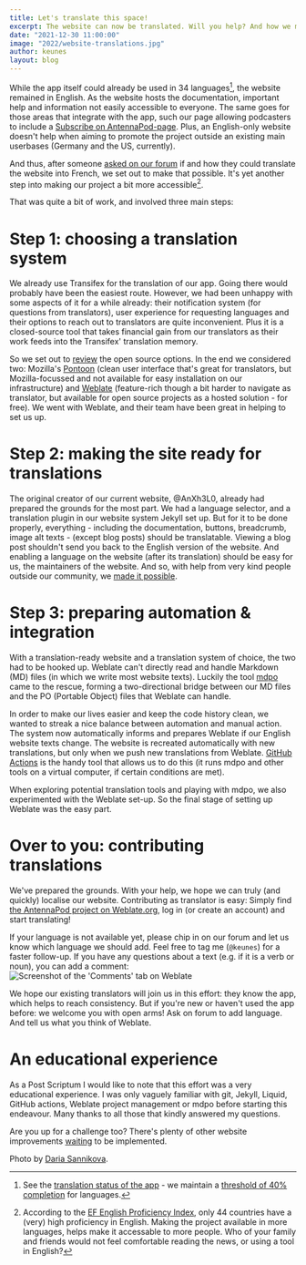 ```yaml
---
title: Let's translate this space!
excerpt: The website can now be translated. Will you help? And how we made that possible.
date: "2021-12-30 11:00:00"
image: "2022/website-translations.jpg"
author: keunes
layout: blog
---
```


While the app itself could already be used in 34 languages[^1], the website remained in English. As the website hosts the documentation, important help and information not easily accessible to everyone. The same goes for those areas that integrate with the app, such our page allowing podcasters to include a [Subscribe on AntennaPod-page](documentation/podcasters-hosters/add-on-antennapod). Plus, an English-only website doesn't help when aiming to promote the project outside an existing main userbases (Germany and the US, currently).

And thus, after someone [asked on our forum](https://forum.antennapod.org/t/french-translation-of-the-website/1454) if and how they could translate the website into French, we set out to make that possible. It's yet another step into making our project a bit more accessible[^2].

That was quite a bit of work, and involved three main steps:

# Step 1: choosing a translation system
We already use Transifex for the translation of our app. Going there would probably have been the easiest route. However, we had been unhappy with some aspects of it for a while already: their notification system (for questions from translators), user experience for requesting languages and their options to reach out to translators are quite inconvenient. Plus it is a closed-source tool that takes financial gain from our translators as their work feeds into the Transifex' translation memory.

So we set out to [review](https://forum.antennapod.org/t/moving-the-translation-effort-to-weblate-or-another-open-source-translation-system/1181/3) the open source options. In the end we considered two: Mozilla's [Pontoon](https://github.com/mozilla/pontoon/) (clean user interface that's great for translators, but Mozilla-focussed and not available for easy installation on our infrastructure) and [Weblate](https://github.com/WeblateOrg/weblate) (feature-rich though a bit harder to navigate as translator, but available for open source projects as a hosted solution - for free). We went with Weblate, and their team have been great in helping to set us up.

# Step 2: making the site ready for translations
The original creator of our current website, @AnXh3L0, already had prepared the grounds for the most part. We had a language selector, and a translation plugin in our website system Jekyll set up. But for it to be done properly, everything - including the documentation, buttons, breadcrumb, image alt texts - (except blog posts) should be translatable. Viewing a blog post shouldn't send you back to the English version of the website. And enabling a language on the website (after its translation) should be easy for us, the maintainers of the website. And so, with help from very kind people outside our community, we [made it possible](https://github.com/AntennaPod/antennapod.github.io/pull/112).

# Step 3: preparing automation & integration
With a translation-ready website and a translation system of choice, the two had to be hooked up. Weblate can't directly read and handle Markdown (MD) files (in which we write most website texts). Luckily the tool [mdpo](https://github.com/mondeja/mdpo) came to the rescue, forming a two-directional bridge between our MD files and the PO (Portable Object) files that Weblate can handle.

In order to make our lives easier and keep the code history clean, we wanted to streak a nice balance between automation and manual action. The system now automatically informs and prepares Weblate if our English website texts change. The website is recreated automatically with new translations, but only when we push new translations from Weblate. [GitHub Actions](https://github.com/features/actions) is the handy tool that allows us to do this (it runs mdpo and other tools on a virtual computer, if certain conditions are met).

When exploring potential translation tools and playing with mdpo, we also experimented with the Weblate set-up. So the final stage of setting up Weblate was the easy part.

# Over to you: contributing translations
We've prepared the grounds. With your help, we hope we can truly (and quickly) localise our website. Contributing as translator is easy: Simply find [the AntennaPod project on Weblate.org](https://hosted.weblate.org/engage/antennapod/), log in (or create an account) and start translating!

If your language is not available yet, please chip in on our forum and let us know which language we should add. Feel free to tag me (`@keunes`) for a faster follow-up. If you have any questions about a text (e.g. if it is a verb or noun), you can add a comment:
![Screenshot of the 'Comments' tab on Weblate](2022/website-translations_weblate-comment.jpg)

We hope our existing translators will join us in this effort: they know the app, which helps to reach consistency. But if you're new or haven't used the app before: we welcome you with open arms! Ask on forum to add language. And tell us what you think of Weblate.

# An educational experience
As a Post Scriptum I would like to note that this effort was a very educational experience. I was only vaguely familiar with git, Jekyll, Liquid, GitHub actions, Weblate project management or mdpo before starting this endeavour. Many thanks to all those that kindly answered my questions.

Are you up for a challenge too? There's plenty of other website improvements [waiting](https://github.com/AntennaPod/antennapod.github.io/issues) to be implemented.

Photo by [Daria Sannikova](https://www.pexels.com/@dariabuntaria).

[^1]: See the [translation status of the app](https://www.transifex.com/antennapod/antennapod/) - we maintain a [threshold of 40% completion](https://github.com/AntennaPod/AntennaPod/pull/4112) for languages.
[^2]: According to the [EF English Proficiency Index](https://www.ef.com/wwen/epi/), only 44 countries have a (very) high proficiency in English. Making the project available in more languages, helps make it accessable to more people. Who of your family and friends would not feel comfortable reading the news, or using a tool in English?
